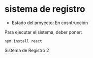 <h1> sistema de registro </h1>

- Estado del proyecto: En cosntrucción

Para ejecutar el sistema, deber poner:

```npm install react ```

Sistema de Registro 2
